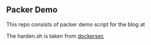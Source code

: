 ## Packer Demo

This repo consists of packer demo script for the blog at 

The harden.sh is taken from [dockersec](https://github.com/TedLeRoy/docksec/blob/master/docksec.sh)